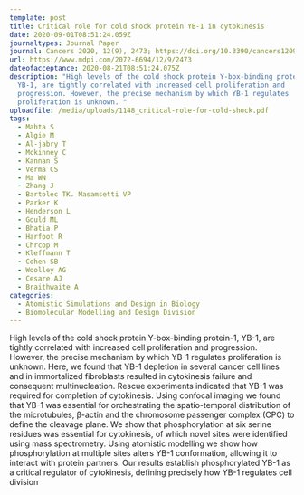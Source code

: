 ```yaml
---
template: post
title: Critical role for cold shock protein YB-1 in cytokinesis
date: 2020-09-01T08:51:24.059Z
journaltypes: Journal Paper
journal: Cancers 2020, 12(9), 2473; https://doi.org/10.3390/cancers12092473
url: https://www.mdpi.com/2072-6694/12/9/2473
dateofacceptance: 2020-08-21T08:51:24.075Z
description: "High levels of the cold shock protein Y-box-binding protein-1,
  YB-1, are tightly correlated with increased cell proliferation and
  progression. However, the precise mechanism by which YB-1 regulates
  proliferation is unknown. "
uploadfile: /media/uploads/1148_critical-role-for-cold-shock.pdf
tags:
  - Mahta S
  - Algie M
  - Al-jabry T
  - Mckinney C
  - Kannan S
  - Verma CS
  - Ma WN
  - Zhang J
  - Bartolec TK. Masamsetti VP
  - Parker K
  - Henderson L
  - Gould ML
  - Bhatia P
  - Harfoot R
  - Chrcop M
  - Kleffmann T
  - Cohen SB
  - Woolley AG
  - Cesare AJ
  - Braithwaite A
categories:
  - Atomistic Simulations and Design in Biology
  - Biomolecular Modelling and Design Division
---
```

<!--StartFragment-->

High levels of the cold shock protein Y-box-binding protein-1, YB-1, are tightly correlated with increased cell proliferation and progression. However, the precise mechanism by which YB-1 regulates proliferation is unknown. Here, we found that YB-1 depletion in several cancer cell lines and in immortalized fibroblasts resulted in cytokinesis failure and consequent multinucleation. Rescue experiments indicated that YB-1 was required for completion of cytokinesis. Using confocal imaging we found that YB-1 was essential for orchestrating the spatio-temporal distribution of the microtubules, β-actin and the chromosome passenger complex (CPC) to define the cleavage plane. We show that phosphorylation at six serine residues was essential for cytokinesis, of which novel sites were identified using mass spectrometry. Using atomistic modelling we show how phosphorylation at multiple sites alters YB-1 conformation, allowing it to interact with protein partners. Our results establish phosphorylated YB-1 as a critical regulator of cytokinesis, defining precisely how YB-1 regulates cell division

<!--EndFragment-->